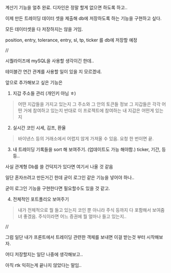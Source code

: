 계산기 기능을 얼추 완료. 디자인은 정말 할게 없으면 하도록 하고..

이제 만든 트레이딩 데이터 셋을 제출해 db에 저장하도록 하는 기능을 구현하고 싶다.

모든 데이터셋을 다 저장하지는 않을 거임.

position, entry, tolerance, entry, sl, tp, ticker 를 db에 저장할 예정

//

시퀄라이즈에 mySQL을 사용할 생각이긴 한데..

테이블간 연간 관계를 사용할 일이 있을 지 모르겠네.

앞으로 추가해보고 싶은 기능은

1. 지갑 주소들 관리 (개인키 아님 ㅎ)
> 어떤 지갑들을 가지고 있는지 그 주소와 그 안의 토큰들 정보
> 그 지갑들은 각각 어떤 거에 참여하고 있는지
> 반대로 이 프로젝트에 참여하는 내 지갑은 어떤게 있는지

2. 실시간 코인 시세, 김프, 환율
> 바이낸스 등의 거래소에서 어렵지 않게 가져올 수 있음. 요청 한 번이면 끝.

3. 내 트레이딩 기록들을 sort 해 보여주기. (업데이트도 가능 해야함.)
ticker, 기간, 등등..

사실 관계형 Db를 쓸 건덕지가 있다면 여기서 나올 것 같음

일단 혼자쓰려고 만든거긴 한데 굳이 로그인 같은 기능을 넣어야 하나..

굳이 로그인 기능을 구현한다면 필요할수도 있을 것 같고.

4. 전체적인 포트폴리오 보여주기
> 내가 전체적으로 뭘 들고 있는지 코인 뿐 아니라 주식 등까지 다 포함해서 보여줌녀 좋겠음.
> 주식이라면 어느 증권에 뭘 얼마나 들고 있는지..

//

그럼 일단 내가 프론트에서 트레이딩 관련한 객체를 보내면 이걸 받는것 부터 시작해보자.

어디 저장할지는 일단 나중에 생각해보고..

아직 rtk 익히는게 끝나지 않았다는 말임..